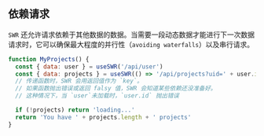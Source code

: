 ## 依赖请求

`SWR` 还允许请求依赖于其他数据的数据。当需要一段动态数据才能进行下一次数据请求时，它可以确保最大程度的并行性（`avoiding waterfalls`）以及串行请求。

```js
function MyProjects() {
  const { data: user } = useSWR('/api/user')
  const { data: projects } = useSWR(() => '/api/projects?uid=' + user.id)
  // 传递函数时，SWR 会用返回值作为 `key`。
  // 如果函数抛出错误或返回 falsy 值，SWR 会知道某些依赖还没准备好。
  // 这种情况下，当 `user`未加载时，`user.id` 抛出错误

  if (!projects) return 'loading...'
  return 'You have ' + projects.length + ' projects'
}
```
